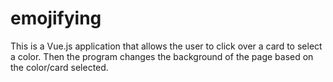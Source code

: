 # emojifying

This is a Vue.js application that allows the user to click over a card to select a color. Then the program changes the background of the page based on the color/card selected.

